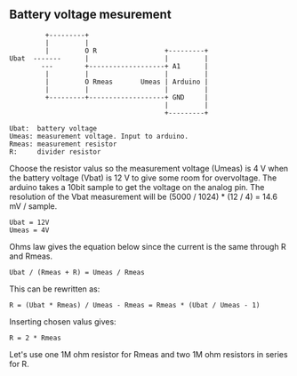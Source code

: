 Battery voltage mesurement
--------------------------
             +---------+
             |         |
             |         O R                 +---------+
    Ubat  -------      |                   |         |
            ---        +-------------------+ A1      |
             |         |                   |         |
             |         O Rmeas       Umeas | Arduino |
             |         |                   |         |
             +---------+-------------------+ GND     |
                                           |         |
                                           +---------+

    Ubat:  battery voltage
    Umeas: measurement voltage. Input to arduino.
    Rmeas: measurement resistor
    R:     divider resistor

Choose the resistor valus so the measurement voltage (Umeas) is 4 V
when the battery voltage (Vbat) is 12 V to give some room for
overvoltage. The arduino takes a 10bit sample to get the voltage on
the analog pin. The resolution of the Vbat measurement will be (5000 /
1024) * (12 / 4) = 14.6 mV / sample.

    Ubat = 12V
    Umeas = 4V

Ohms law gives the equation below since the current is the same
through R and Rmeas.

    Ubat / (Rmeas + R) = Umeas / Rmeas

This can be rewritten as:

    R = (Ubat * Rmeas) / Umeas - Rmeas = Rmeas * (Ubat / Umeas - 1)

Inserting chosen valus gives:

    R = 2 * Rmeas

Let's use one 1M ohm resistor for Rmeas and two 1M ohm resistors in
series for R.

